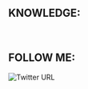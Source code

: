 
## KNOWLEDGE:


</br>




## FOLLOW ME:
![Twitter URL](https://img.shields.io/twitter/url?label=Follow%20me&style=social&url=https%3A%2F%2Ftwitter.com%2FJL_Roble)










<!--
**Robledogar/robledogar** is a ✨ _special_ ✨ repository because its `README.md` (this file) appears on your GitHub profile.

Here are some ideas to get you started:

- 🔭 I’m currently working on ...
- 🌱 I’m currently learning ...
- 👯 I’m looking to collaborate on ...
- 🤔 I’m looking for help with ...
- 💬 Ask me about ...
- 📫 How to reach me: ...
- 😄 Pronouns: ...
- ⚡ Fun fact: ...
-->
